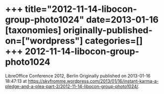 +++
title="2012-11-14-libocon-group-photo1024"
date=2013-01-16
[taxonomies]
originally-published-on=["wordpress"]
categories=[]
+++
2012-11-14-libocon-group-photo1024
==================================

LibreOffice Conference 2012, Berlin
Originally published on 2013-01-16 18:47:13 at https://skyfromme.wordpress.com/2013/01/16/instant-karma-a-pledge-and-a-plea-part-2/2012-11-14-libocon-group-photo1024/.
